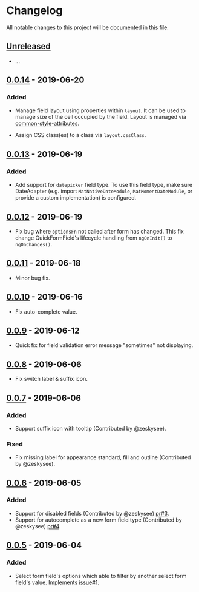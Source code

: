 # Changelog
All notable changes to this project will be documented in this file.

## [Unreleased]
- ...

## [0.0.14] - 2019-06-20

### Added

- Manage field layout using properties within `layout`. It can be used to manage size of the cell occupied by the field. Layout is managed via [common-style-attributes](https://common-style-attributes.surge.sh/).

- Assign CSS class(es) to a class via `layout.cssClass`. 

## [0.0.13] - 2019-06-19

### Added

- Add support for `datepicker` field type. To use this field type, make sure DateAdapter (e.g. import `MatNativeDateModule`, `MatMomentDateModule`, or provide a custom implementation) is configured.

## [0.0.12] - 2019-06-19

- Fix bug where `optionsFn` not called after form has changed. This fix change QuickFormField's lifecycle handling from `ngOnInit()` to `ngOnChanges()`.

## [0.0.11] - 2019-06-18

- Minor bug fix.

## [0.0.10] - 2019-06-16

- Fix auto-complete value. 

## [0.0.9] - 2019-06-12

- Quick fix for field validation error message "sometimes" not displaying. 

## [0.0.8] - 2019-06-06

- Fix switch label & suffix icon.

## [0.0.7] - 2019-06-06

### Added
- Support suffix icon with tooltip (Contributed by @zeskysee).

### Fixed

- Fix missing label for appearance standard, fill and outline (Contributed by @zeskysee).

## [0.0.6] - 2019-06-05

### Added
- Support for disabled fields (Contributed by @zeskysee) [pr#3](https://github.com/kctang/ng-quick-form/pull/3).
- Support for autocomplete as a new form field type (Contributed by @zeskysee) [pr#4](https://github.com/kctang/ng-quick-form/pull/4).

## [0.0.5] - 2019-06-04

### Added
- Select form field's options which able to filter by another select form field's value. Implements [issue#1](https://github.com/kctang/ng-quick-form/issues/1). 

[Unreleased]: https://github.com/kctang/ng-quick-form/compare/v0.0.14...HEAD
[0.0.14]: https://github.com/kctang/ng-quick-form/compare/v0.0.13...v0.0.14
[0.0.13]: https://github.com/kctang/ng-quick-form/compare/v0.0.12...v0.0.13
[0.0.12]: https://github.com/kctang/ng-quick-form/compare/v0.0.11...v0.0.12
[0.0.11]: https://github.com/kctang/ng-quick-form/compare/v0.0.10...v0.0.11
[0.0.10]: https://github.com/kctang/ng-quick-form/compare/v0.0.9...v0.0.10
[0.0.9]: https://github.com/kctang/ng-quick-form/compare/v0.0.8...v0.0.9
[0.0.8]: https://github.com/kctang/ng-quick-form/compare/v0.0.7...v0.0.8
[0.0.7]: https://github.com/kctang/ng-quick-form/compare/v0.0.6...v0.0.7
[0.0.6]: https://github.com/kctang/ng-quick-form/compare/v0.0.5...v0.0.6
[0.0.5]: https://github.com/kctang/ng-quick-form/compare/v0.0.4...v0.0.5
